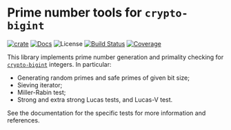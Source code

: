 # Prime number tools for `crypto-bigint`

[![crate][crate-image]][crate-link]
[![Docs][docs-image]][docs-link]
![License][license-image]
[![Build Status][build-image]][build-link]
[![Coverage][coverage-image]][coverage-link]

This library implements prime number generation and primality checking for [`crypto-bigint`](https://crates.io/crates/crypto-bigint) integers.
In particular:

- Generating random primes and safe primes of given bit size;
- Sieving iterator;
- Miller-Rabin test;
- Strong and extra strong Lucas tests, and Lucas-V test.

See the documentation for the specific tests for more information and references.


[crate-image]: https://img.shields.io/crates/v/crypto-primes.svg
[crate-link]: https://crates.io/crates/crypto-primes
[docs-image]: https://docs.rs/crypto-primes/badge.svg
[docs-link]: https://docs.rs/crypto-primes/
[license-image]: https://img.shields.io/crates/l/crypto-primes
[build-image]: https://github.com/entropyxyz/crypto-primes/workflows/crypto-primes/badge.svg?branch=master&event=push
[build-link]: https://github.com/entropyxyz/crypto-primes/actions?query=workflow%3Acrypto-primes
[coverage-image]: https://codecov.io/gh/entropyxyz/crypto-primes/branch/master/graph/badge.svg
[coverage-link]: https://codecov.io/gh/entropyxyz/crypto-primes
